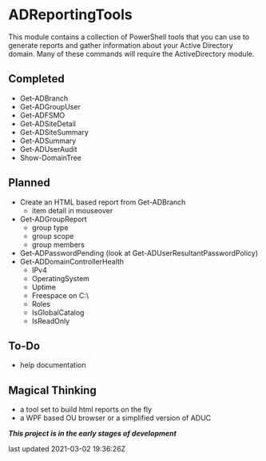 # ADReportingTools

This module contains a collection of PowerShell tools that you can use to generate reports and gather information about your Active Directory domain. Many of these commands will require the ActiveDirectory module.

## Completed

+ Get-ADBranch
+ Get-ADGroupUser
+ Get-ADFSMO
+ Get-ADSiteDetail
+ Get-ADSiteSummary
+ Get-ADSummary
+ Get-ADUserAudit
+ Show-DomainTree

## Planned

+ Create an HTML based report from Get-ADBranch
  + item detail in mouseover
+ Get-ADGroupReport
  + group type
  + group scope
  + group members
+ Get-ADPasswordPending (look at Get-ADUserResultantPasswordPolicy)
+ Get-ADDomainControllerHealth
  + IPv4
  + OperatingSystem
  + Uptime
  + Freespace on C:\
  + Roles
  + IsGlobalCatalog
  + IsReadOnly

## To-Do

+ help documentation

## Magical Thinking

+ a tool set to build html reports on the fly
+ a WPF based OU browser or a simplified version of ADUC

*__This project is in the early stages of development__*

last updated 2021-03-02 19:36:26Z
